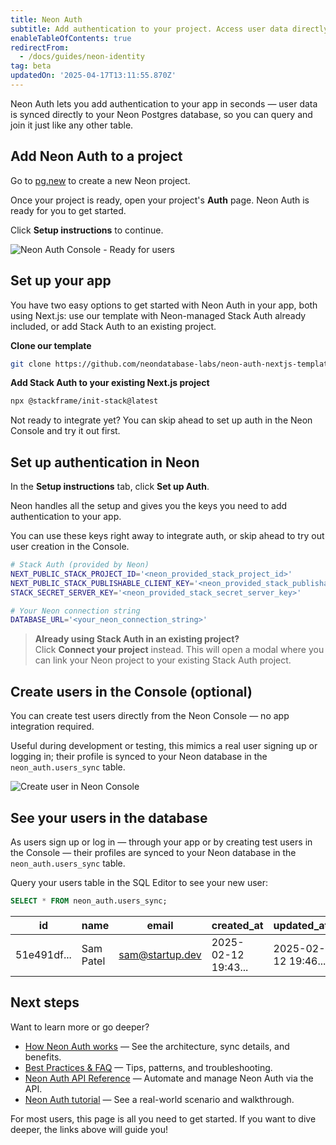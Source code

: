 ```yaml
---
title: Neon Auth
subtitle: Add authentication to your project. Access user data directly in your Postgres database.
enableTableOfContents: true
redirectFrom:
  - /docs/guides/neon-identity
tag: beta
updatedOn: '2025-04-17T13:11:55.870Z'
---
```


Neon Auth lets you add authentication to your app in seconds — user data is synced directly to your Neon Postgres database, so you can query and join it just like any other table.

<FeatureBetaProps feature_name="Neon Auth" />


<Steps>

## Add Neon Auth to a project

Go to [pg.new](https://pg.new) to create a new Neon project.  

Once your project is ready, open your project's **Auth** page. Neon Auth is ready for you to get started.

Click **Setup instructions** to continue.

![Neon Auth Console - Ready for users](/docs/guides/enable-neon-auth.png)

## Set up your app

You have two easy options to get started with Neon Auth in your app, both using Next.js: use our template with Neon-managed Stack Auth already included, or add Stack Auth to an existing project.

**Clone our template**

```bash
git clone https://github.com/neondatabase-labs/neon-auth-nextjs-template.git
```

**Add Stack Auth to your existing Next.js project**

```bash
npx @stackframe/init-stack@latest
```

Not ready to integrate yet? You can skip ahead to set up auth in the Neon Console and try it out first.

## Set up authentication in Neon

In the **Setup instructions** tab, click **Set up Auth**.

Neon handles all the setup and gives you the keys you need to add authentication to your app.

You can use these keys right away to integrate auth, or skip ahead to try out user creation in the Console.

```bash shouldWrap
# Stack Auth (provided by Neon)
NEXT_PUBLIC_STACK_PROJECT_ID='<neon_provided_stack_project_id>'
NEXT_PUBLIC_STACK_PUBLISHABLE_CLIENT_KEY='<neon_provided_stack_publishable_client_key>'
STACK_SECRET_SERVER_KEY='<neon_provided_stack_secret_server_key>'

# Your Neon connection string
DATABASE_URL='<your_neon_connection_string>'
```

> **Already using Stack Auth in an existing project?**  
> Click **Connect your project** instead. This will open a modal where you can link your Neon project to your existing Stack Auth project.

## Create users in the Console (optional)

You can create test users directly from the Neon Console — no app integration required.

Useful during development or testing, this mimics a real user signing up or logging in; their profile is synced to your Neon database in the `neon_auth.users_sync` table.

![Create user in Neon Console](/docs/guides/neon_auth_create_user.png)

## See your users in the database

As users sign up or log in — through your app or by creating test users in the Console — their profiles are synced to your Neon database in the `neon_auth.users_sync` table.

Query your users table in the SQL Editor to see your new user:

```sql
SELECT * FROM neon_auth.users_sync;
```

| id          | name        | email            | created_at           | updated_at           | deleted_at | raw_json                          |
|-------------|-------------|------------------|----------------------|----------------------|------------|-----------------------------------|
| 51e491df... | Sam Patel   | sam@startup.dev  | 2025-02-12 19:43...  | 2025-02-12 19:46...  | null       | `{"id": "51e491df...", ...}`      |

</Steps>

## Next steps

Want to learn more or go deeper?

- [How Neon Auth works](/docs/guides/neon-auth-how-it-works) — See the architecture, sync details, and benefits.
- [Best Practices & FAQ](/docs/guides/neon-auth-best-practices) — Tips, patterns, and troubleshooting.
- [Neon Auth API Reference](/docs/guides/neon-auth-api) — Automate and manage Neon Auth via the API.
- [Neon Auth tutorial](/docs/guides/neon-auth-tutorial) — See a real-world scenario and walkthrough.

For most users, this page is all you need to get started. If you want to dive deeper, the links above will guide you!
